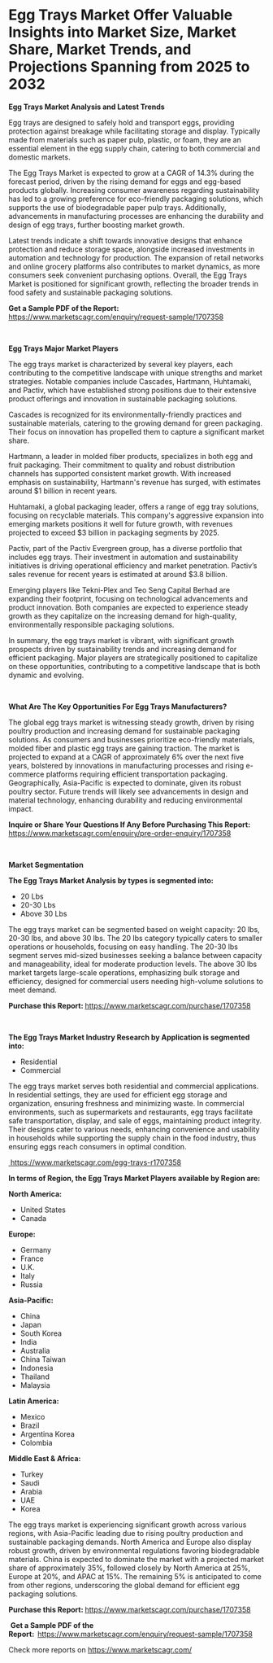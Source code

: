 <p><h1>Egg Trays Market Offer Valuable Insights into Market Size, Market Share, Market Trends, and Projections Spanning from 2025 to 2032</h1></p><p><strong>Egg Trays Market Analysis and Latest Trends</strong></p>
<p><p>Egg trays are designed to safely hold and transport eggs, providing protection against breakage while facilitating storage and display. Typically made from materials such as paper pulp, plastic, or foam, they are an essential element in the egg supply chain, catering to both commercial and domestic markets. </p><p>The Egg Trays Market is expected to grow at a CAGR of 14.3% during the forecast period, driven by the rising demand for eggs and egg-based products globally. Increasing consumer awareness regarding sustainability has led to a growing preference for eco-friendly packaging solutions, which supports the use of biodegradable paper pulp trays. Additionally, advancements in manufacturing processes are enhancing the durability and design of egg trays, further boosting market growth. </p><p>Latest trends indicate a shift towards innovative designs that enhance protection and reduce storage space, alongside increased investments in automation and technology for production. The expansion of retail networks and online grocery platforms also contributes to market dynamics, as more consumers seek convenient purchasing options. Overall, the Egg Trays Market is positioned for significant growth, reflecting the broader trends in food safety and sustainable packaging solutions.</p></p>
<p><strong>Get a Sample PDF of the Report:&nbsp;</strong> <a href="https://www.marketscagr.com/enquiry/request-sample/1707358?utm_campaign=2246&utm_medium=2&utm_source=Github&utm_content=ia&utm_term=07022025&utm_id=egg-trays">https://www.marketscagr.com/enquiry/request-sample/1707358</a></p>
<p>&nbsp;</p>
<p><strong>Egg Trays Major Market Players</strong></p>
<p><p>The egg trays market is characterized by several key players, each contributing to the competitive landscape with unique strengths and market strategies. Notable companies include Cascades, Hartmann, Huhtamaki, and Pactiv, which have established strong positions due to their extensive product offerings and innovation in sustainable packaging solutions.</p><p>Cascades is recognized for its environmentally-friendly practices and sustainable materials, catering to the growing demand for green packaging. Their focus on innovation has propelled them to capture a significant market share.</p><p>Hartmann, a leader in molded fiber products, specializes in both egg and fruit packaging. Their commitment to quality and robust distribution channels has supported consistent market growth. With increased emphasis on sustainability, Hartmann's revenue has surged, with estimates around $1 billion in recent years.</p><p>Huhtamaki, a global packaging leader, offers a range of egg tray solutions, focusing on recyclable materials. This company's aggressive expansion into emerging markets positions it well for future growth, with revenues projected to exceed $3 billion in packaging segments by 2025.</p><p>Pactiv, part of the Pactiv Evergreen group, has a diverse portfolio that includes egg trays. Their investment in automation and sustainability initiatives is driving operational efficiency and market penetration. Pactiv’s sales revenue for recent years is estimated at around $3.8 billion.</p><p>Emerging players like Tekni-Plex and Teo Seng Capital Berhad are expanding their footprint, focusing on technological advancements and product innovation. Both companies are expected to experience steady growth as they capitalize on the increasing demand for high-quality, environmentally responsible packaging solutions.</p><p>In summary, the egg trays market is vibrant, with significant growth prospects driven by sustainability trends and increasing demand for efficient packaging. Major players are strategically positioned to capitalize on these opportunities, contributing to a competitive landscape that is both dynamic and evolving.</p></p>
<p>&nbsp;</p>
<p><strong>What Are The Key Opportunities For Egg Trays Manufacturers?</strong></p>
<p><p>The global egg trays market is witnessing steady growth, driven by rising poultry production and increasing demand for sustainable packaging solutions. As consumers and businesses prioritize eco-friendly materials, molded fiber and plastic egg trays are gaining traction. The market is projected to expand at a CAGR of approximately 6% over the next five years, bolstered by innovations in manufacturing processes and rising e-commerce platforms requiring efficient transportation packaging. Geographically, Asia-Pacific is expected to dominate, given its robust poultry sector. Future trends will likely see advancements in design and material technology, enhancing durability and reducing environmental impact.</p></p>
<p><strong>Inquire or Share Your Questions If Any Before Purchasing This Report:</strong> <a href="https://www.marketscagr.com/enquiry/pre-order-enquiry/1707358?utm_campaign=2246&utm_medium=2&utm_source=Github&utm_content=ia&utm_term=07022025&utm_id=egg-trays">https://www.marketscagr.com/enquiry/pre-order-enquiry/1707358</a></p>
<p>&nbsp;</p>
<p><strong>Market Segmentation</strong></p>
<p><strong>The Egg Trays Market Analysis by types is segmented into:</strong></p>
<p><ul><li>20 Lbs</li><li>20-30 Lbs</li><li>Above 30 Lbs</li></ul></p>
<p><p>The egg trays market can be segmented based on weight capacity: 20 lbs, 20-30 lbs, and above 30 lbs. The 20 lbs category typically caters to smaller operations or households, focusing on easy handling. The 20-30 lbs segment serves mid-sized businesses seeking a balance between capacity and manageability, ideal for moderate production levels. The above 30 lbs market targets large-scale operations, emphasizing bulk storage and efficiency, designed for commercial users needing high-volume solutions to meet demand.</p></p>
<p><strong>Purchase this Report:&nbsp;</strong><a href="https://www.marketscagr.com/purchase/1707358?utm_campaign=2246&utm_medium=2&utm_source=Github&utm_content=ia&utm_term=07022025&utm_id=egg-trays">https://www.marketscagr.com/purchase/1707358</a></p>
<p>&nbsp;</p>
<p><strong>The Egg Trays Market Industry Research by Application is segmented into:</strong></p>
<p><ul><li>Residential</li><li>Commercial</li></ul></p>
<p><p>The egg trays market serves both residential and commercial applications. In residential settings, they are used for efficient egg storage and organization, ensuring freshness and minimizing waste. In commercial environments, such as supermarkets and restaurants, egg trays facilitate safe transportation, display, and sale of eggs, maintaining product integrity. Their designs cater to various needs, enhancing convenience and usability in households while supporting the supply chain in the food industry, thus ensuring eggs reach consumers in optimal condition.</p></p>
<p><a href="https://www.marketscagr.com/egg-trays-r1707358?utm_campaign=2246&utm_medium=2&utm_source=Github&utm_content=ia&utm_term=07022025&utm_id=egg-trays">&nbsp;https://www.marketscagr.com/egg-trays-r1707358</a></p>
<p><strong>In terms of Region, the Egg Trays Market Players available by Region are:</strong></p>
<p>
    <p> <strong> North America: </strong>
        <ul>
            <li>United States</li>
            <li>Canada</li>
        </ul>
        </p> 
    <p> <strong> Europe: </strong>
        <ul>
            <li>Germany</li>
            <li>France</li>
            <li>U.K.</li>
            <li>Italy</li>
            <li>Russia</li>
        </ul>
        </p> 
    <p> <strong> Asia-Pacific: </strong>
        <ul>
            <li>China</li>
            <li>Japan</li>
            <li>South Korea</li>
            <li>India</li>
            <li>Australia</li>
            <li>China Taiwan</li>
            <li>Indonesia</li>
            <li>Thailand</li>
            <li>Malaysia</li>
        </ul>
        </p> 
    <p> <strong> Latin America: </strong>
        <ul>
            <li>Mexico</li>
            <li>Brazil</li>
            <li>Argentina Korea</li>
            <li>Colombia</li>
        </ul>
        </p> 
    <p> <strong> Middle East & Africa: </strong>
        <ul>
            <li>Turkey</li>
            <li>Saudi</li>
            <li>Arabia</li>
            <li>UAE</li>
            <li>Korea</li>
        </ul>
    </p>
    </p>
<p><p>The egg trays market is experiencing significant growth across various regions, with Asia-Pacific leading due to rising poultry production and sustainable packaging demands. North America and Europe also display robust growth, driven by environmental regulations favoring biodegradable materials. China is expected to dominate the market with a projected market share of approximately 35%, followed closely by North America at 25%, Europe at 20%, and APAC at 15%. The remaining 5% is anticipated to come from other regions, underscoring the global demand for efficient egg packaging solutions.</p></p>
<p><strong>Purchase this Report: </strong><a href="https://www.marketscagr.com/purchase/1707358?utm_campaign=2246&utm_medium=2&utm_source=Github&utm_content=ia&utm_term=07022025&utm_id=egg-trays">https://www.marketscagr.com/purchase/1707358</a></p>
<p>&nbsp;<strong>Get a Sample PDF of the Report:&nbsp;&nbsp;</strong><a href="https://www.marketscagr.com/enquiry/request-sample/1707358?utm_campaign=2246&utm_medium=2&utm_source=Github&utm_content=ia&utm_term=07022025&utm_id=egg-trays">https://www.marketscagr.com/enquiry/request-sample/1707358</a></p>
<p><strong></strong></p>
<p>Check more reports on <a href="https://www.marketscagr.com/?utm_campaign=2246&utm_medium=2&utm_source=Github&utm_content=ia&utm_term=07022025&utm_id=egg-trays">https://www.marketscagr.com/</a></p>
